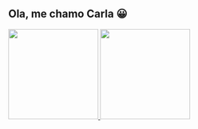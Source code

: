 ## Ola, me chamo Carla 😀

<div> 
 <a href="https://github.com/carlafranchi01"> 
<img height="180em" src="![Anurag's GitHub stats](https://github-readme-stats.vercel.app/api?username=carlafranchi01&show_icons=true&theme=synthwave)"/>      
<img height="180em" src="[![Top Langs](https://github-readme-stats.vercel.app/api/top-langs/?username=carlafranchi01&layout=compact&theme=synthwave)](https://github.com/anuraghazra/github-readme-stats)"/>
</div> 
